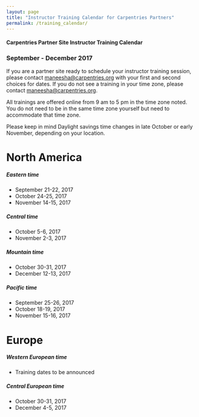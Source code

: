 ```yaml
---
layout: page
title: "Instructor Training Calendar for Carpentries Partners"
permalink: /training_calendar/
---
```



#### Carpentries Partner Site Instructor Training Calendar
###  September - December 2017


If you are a partner site ready to schedule your instructor training session, please contact maneesha@carpentries.org with your first and second choices for dates.  If you do not see a training in your time zone, please contact maneesha@carpentries.org.

All trainings are offered online from 9 am to 5 pm in the time zone noted.  You do not need to be in the same time zone yourself but need to accommodate that time zone. 

Please keep in mind Daylight savings time changes in late October or early November, depending on your location.  

# North America

##### Eastern time
* September 21-22, 2017
* October 24-25, 2017
* November 14-15, 2017

##### Central time
* October 5-6, 2017
* November 2-3, 2017

##### Mountain time
* October 30-31, 2017
* December 12-13, 2017

##### Pacific time
* September 25-26, 2017
* October 18-19, 2017
* November 15-16, 2017

# Europe

##### Western European time
* Training dates to be announced

##### Central European time
* October 30-31, 2017
* December 4-5, 2017




